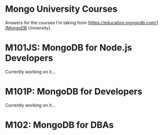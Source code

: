 # Mongo University Courses

Answers for the courses I'm taking from [https://education.mongodb.com/](MongoDB University).

# M101JS: MongoDB for Node.js Developers 
 
Currently working on it...

# M101P: MongoDB for Developers

Currently working on it...

# M102: MongoDB for DBAs
